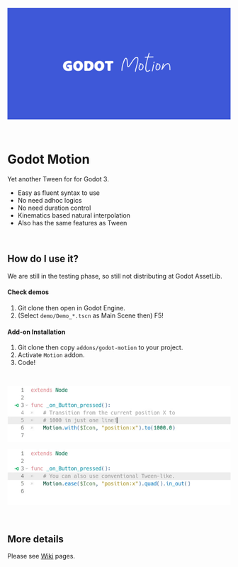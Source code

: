 ![Motion](https://raw.githubusercontent.com/ydipeepo/godot-motion/main/header.png)

<br />

# Godot Motion

Yet another Tween for for Godot 3.

* Easy as fluent syntax to use
* No need adhoc logics
* No need duration control
* Kinematics based natural interpolation
* Also has the same features as Tween

<br />

## How do I use it?

We are still in the testing phase, so still not distributing at Godot AssetLib.

#### Check demos

1. Git clone then open in Godot Engine.
2. (Select `demo/Demo_*.tscn` as Main Scene then) F5!

#### Add-on Installation

1. Git clone then copy `addons/godot-motion` to your project.
2. Activate `Motion` addon.
3. Code!

<br />

![Capture #1](https://raw.githubusercontent.com/ydipeepo/godot-motion/main/capture_01.jpg)

![Capture #2](https://raw.githubusercontent.com/ydipeepo/godot-motion/main/capture_02.jpg)

<br />

## More details

Please see [Wiki](https://github.com/ydipeepo/godot-motion/wiki) pages.
